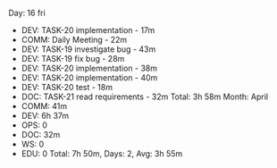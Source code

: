 Day: 16 fri
 - DEV: TASK-20 implementation - 17m
 - COMM: Daily Meeting - 22m
 - DEV: TASK-19 investigate bug - 43m
 - DEV: TASK-19 fix bug - 28m
 - DEV: TASK-20 implementation - 38m
 - DEV: TASK-20 implementation - 40m
 - DEV: TASK-20 test - 18m
 - DOC: TASK-21 read requirements - 32m
   Total: 3h 58m
Month: April
 - COMM: 41m
 - DEV: 6h 37m
 - OPS: 0
 - DOC: 32m
 - WS: 0
 - EDU: 0
   Total: 7h 50m, Days: 2, Avg: 3h 55m
